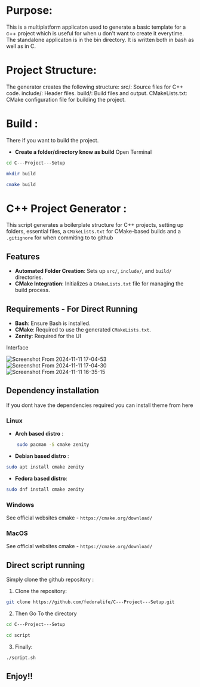 # Purpose: 
This is a multiplatform applicaton used to generate a basic template for a c++ project which is useful for when u don't want to create it everytime.
The standalone applicaton is in the bin directory.
It is written both in bash as well as in C. 

# Project Structure: 
The generator creates the following structure:
    src/: Source files for C++ code.
    include/: Header files.
    build/: Build files and output.
    CMakeLists.txt: CMake configuration file for building the project.

# Build :
There if you want to build the project.
- **Create a folder/directory know as build**
Open Terminal
```sh
cd C---Project---Setup
```
```sh
mkdir build
```
```sh 
cmake build
```

# C++ Project Generator : 

This script generates a boilerplate structure for C++ projects, setting up folders, essential files, a `CMakeLists.txt` for CMake-based builds and a `.gitignore` for when commiting to to github

## Features
- **Automated Folder Creation**: Sets up `src/`, `include/`, and `build/` directories.
- **CMake Integration**: Initializes a `CMakeLists.txt` file for managing the build process.

## Requirements - For Direct Running
- **Bash**: Ensure Bash is installed.
- **CMake**: Required to use the generated `CMakeLists.txt`.
- **Zenity**: Required for the UI

Interface

![Screenshot From 2024-11-11 17-04-53](https://github.com/user-attachments/assets/71cf47f9-1ad3-4fd2-be31-49a9b4b99310)
![Screenshot From 2024-11-11 17-04-30](https://github.com/user-attachments/assets/4de70fd9-47db-45d7-9e9e-827496b0d19e)
![Screenshot From 2024-11-11 16-35-15](https://github.com/user-attachments/assets/05b72607-23c9-46e8-8c8e-01e75879ddb3)


## Dependency installation

If you dont have the dependencies required you can install theme from here
### Linux
- **Arch based distro** :
```sh
    sudo pacman -S cmake zenity
```
- **Debian based distro** :
 ```sh
sudo apt install cmake zenity
```
- **Fedora based distro**:
```sh
sudo dnf install cmake zenity
```
### Windows
See official websites
cmake - `https://cmake.org/download/`

### MacOS
See official websites
cmake - `https://cmake.org/download/`

## Direct script running 

Simply clone the github repository : 
1. Clone the repository:
```sh
git clone https://github.com/fedoralife/C---Project---Setup.git
```
2. Then Go To the directory
```sh
cd C---Project---Setup
```
```sh
cd script
```
3. Finally:
```sh
./script.sh
```


## Enjoy!!

